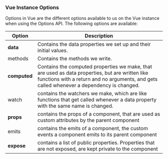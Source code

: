 ### Vue Instance Options

<!-- => ! Added a table, for the first time!  -->

Options in Vue are the different options available to us on the Vue instance when using the Options API.
The following options are available: </br>


|Option	 | Description|
| ----| ----------------- |
| <b>data</b> | Contains the data properties we set up and their initial values. |
| methods | Contains the methods we write. | 
| <b>computed</b> | Contains the computed properties we make, that are used as data properties, but are written like functions with a return and no arguments, and gets called whenever a dependency is changed. | 
| watch	| contains the watchers we make, which are like functions that get called whenever a data property with the same name is changed. | 
| <b>props</b>	| contains the props of a component, that are used as custom attributes by the parent component | 
| emits | contains the emits of a component, the custom events a component emits to its parent component |  
| <b>expose</b> | contains a list of public properties. Properties that are not exposed, are kept private to the component | 



<!--
| ----| ----------------- |

#################################

|Option	 | Description|
|data	 |
contains the data properties we set up and their initial values|

methods	
contains the methods we write

computed
	contains the computed properties we make, that are used as data properties, but are written like functions with a return and no arguments, and gets called whenever a dependency is changed

watch	
contains the watchers we make, which are like functions that get called whenever a data property with the same name is changed

props	contains the props of a component, that are used as custom attributes by the parent component

emits	contains the emits of a component, the custom events a component emits to its parent component

expose	contains a list of public properties. Properties that are not exposed, are kept private to the component
-->
